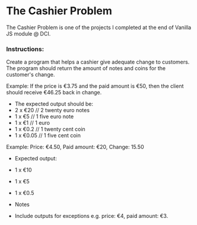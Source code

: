 # The Cashier Problem

The Cashier Problem is one of the projects I completed at the end of Vanilla JS module @ DCI. 

### Instructions: 

Create a program that helps a cashier give adequate change to customers. The program should return the amount of notes and coins for the customer's change.

Example: If the price is €3.75 and the paid amount is €50, then the client should receive €46.25 back in change.

- The expected output should be:
- 2 x €20 // 2 twenty euro notes
- 1 x €5 // 1 five euro note
- 1 x €1 // 1 euro
- 1 x €0.2 // 1 twenty cent coin
- 1 x €0.05 // 1 five cent coin

Example: Price: €4.50, Paid amount: €20, Change: 15.50

- Expected output:
- 1 x €10
- 1 x €5
- 1 x €0.5

- Notes
- Include outputs for exceptions e.g. price: €4, paid amount: €3.
